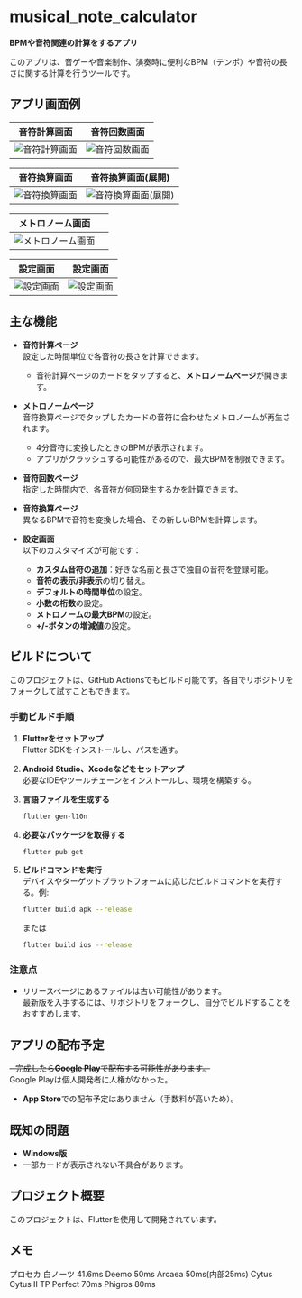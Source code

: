 # musical_note_calculator

**BPMや音符関連の計算をするアプリ**

このアプリは、音ゲーや音楽制作、演奏時に便利なBPM（テンポ）や音符の長さに関する計算を行うツールです。

## アプリ画面例
| 音符計算画面 | 音符回数画面 |
| --- | --- |
| ![音符計算画面](https://github.com/user-attachments/assets/31724174-d531-4497-8d14-f493c64bb9df) | ![音符回数画面](https://github.com/user-attachments/assets/bf9d286c-aad7-42a8-bdc7-503c28cd42c7) |

| 音符換算画面 | 音符換算画面(展開) |
| --- | --- |
| ![音符換算画面](https://github.com/user-attachments/assets/00194d00-36c2-4aef-8ad1-fdb914e04daa) | ![音符換算画面(展開)](https://github.com/user-attachments/assets/a9e40091-57e7-4af1-b459-abeb61ddb7f1) |

| メトロノーム画面 |  |
| --- | --- |
| ![メトロノーム画面](https://github.com/user-attachments/assets/b458b8eb-1446-45dd-913e-4b2020c081dd) |  |

| 設定画面 | 設定画面 |
| --- | --- |
| ![設定画面](https://github.com/user-attachments/assets/cfb03d52-f109-4c15-830c-a2a4bf22217c) | ![設定画面](https://github.com/user-attachments/assets/bc1460df-85b6-4c2c-a5f2-0b0971c5ac90) |


## 主な機能
- **音符計算ページ**  
  設定した時間単位で各音符の長さを計算できます。  
  - 音符計算ページのカードをタップすると、**メトロノームページ**が開きます。
    
- **メトロノームページ**  
  音符換算ページでタップしたカードの音符に合わせたメトロノームが再生されます。  
  - 4分音符に変換したときのBPMが表示されます。
  - アプリがクラッシュする可能性があるので、最大BPMを制限できます。

- **音符回数ページ**  
  指定した時間内で、各音符が何回発生するかを計算できます。

- **音符換算ページ**  
  異なるBPMで音符を変換した場合、その新しいBPMを計算します。

- **設定画面**  
  以下のカスタマイズが可能です：  
  - **カスタム音符の追加**：好きな名前と長さで独自の音符を登録可能。  
  - **音符の表示/非表示**の切り替え。  
  - **デフォルトの時間単位**の設定。
  - **小数の桁数**の設定。
  - **メトロノームの最大BPM**の設定。
  - **+/-ボタンの増減値**の設定。

## ビルドについて
このプロジェクトは、GitHub Actionsでもビルド可能です。各自でリポジトリをフォークして試すこともできます。

### 手動ビルド手順

1. **Flutterをセットアップ**  
   Flutter SDKをインストールし、パスを通す。

2. **Android Studio、Xcodeなどをセットアップ**  
   必要なIDEやツールチェーンをインストールし、環境を構築する。

3. **言語ファイルを生成する**  
   ```bash
   flutter gen-l10n
   ```

4. **必要なパッケージを取得する**  
   ```bash
   flutter pub get
   ```

5. **ビルドコマンドを実行**  
   デバイスやターゲットプラットフォームに応じたビルドコマンドを実行する。例:  
   ```bash
   flutter build apk --release
   ```  
   または  
   ```bash
   flutter build ios --release
   ```

### 注意点
- リリースページにあるファイルは古い可能性があります。  
最新版を入手するには、リポジトリをフォークし、自分でビルドすることをおすすめします。

## アプリの配布予定
~~- 完成したら**Google Play**で配布する可能性があります。~~<br>
Google Playは個人開発者に人権がなかった。
- **App Store**での配布予定はありません（手数料が高いため）。

## 既知の問題
- **Windows版**  
- 一部カードが表示されない不具合があります。

## プロジェクト概要
このプロジェクトは、Flutterを使用して開発されています。

## メモ
プロセカ 白ノーツ 41.6ms
Deemo 50ms
Arcaea 50ms(内部25ms)
Cytus Cytus II TP Perfect 70ms
Phigros 80ms